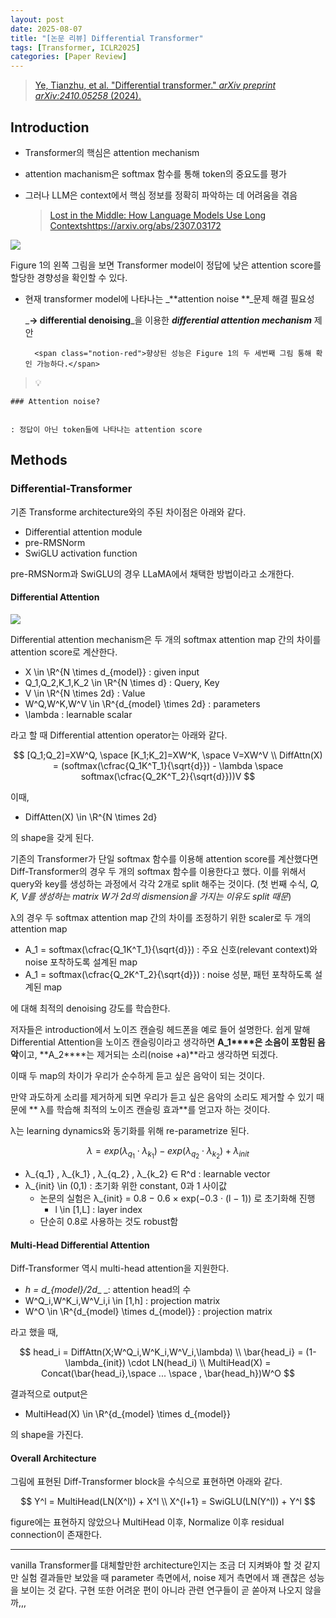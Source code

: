 ```yaml
---
layout: post
date: 2025-08-07
title: "[논문 리뷰] Differential Transformer"
tags: [Transformer, ICLR2025]
categories: [Paper Review]
---
```


> [Ye, Tianzhu, et al. "Differential transformer." ](https://arxiv.org/abs/2410.05258)[_arXiv preprint arXiv:2410.05258_](https://arxiv.org/abs/2410.05258)[ (2024).](https://arxiv.org/abs/2410.05258)



## Introduction

- Transformer의 핵심은 attention mechanism
- attention machanism은 softmax 함수를 통해 token의 중요도를 평가
- 그러나 LLM은 context에서 핵심 정보를 정확히 파악하는 데 어려움을 겪음

	> [Lost in the Middle: How Language Models Use Long Contextshttps://arxiv.org/abs/2307.03172](https://arxiv.org/abs/2307.03172)


![](https://prod-files-secure.s3.us-west-2.amazonaws.com/542b861c-36a8-4051-84e5-8804b6728dba/9083ea56-691a-4752-ae26-47f403431ac8/image.png?X-Amz-Algorithm=AWS4-HMAC-SHA256&X-Amz-Content-Sha256=UNSIGNED-PAYLOAD&X-Amz-Credential=ASIAZI2LB4667W43MFAU%2F20251002%2Fus-west-2%2Fs3%2Faws4_request&X-Amz-Date=20251002T090117Z&X-Amz-Expires=3600&X-Amz-Security-Token=IQoJb3JpZ2luX2VjEJH%2F%2F%2F%2F%2F%2F%2F%2F%2F%2FwEaCXVzLXdlc3QtMiJGMEQCIA%2BML%2BEnQiHugf5amdchWr0%2FzqoLpG5BMxQU26xPFY45AiAS6hVR4pd0BLOOtYsqwodgLmGGM310Gu8U42tRmwCYVir%2FAwgpEAAaDDYzNzQyMzE4MzgwNSIM7qA9qx9vRkdNni2iKtwDr9F3lg%2B%2FnGn0VCkcyO%2B3SG0cf9stE7uTA70M6gYiSlWk8whRr3i0NsKI9EGZrR0gNPk3VT1MZDHFT6zzmqConh8rJYYHZ%2Bu%2BEML0ICJmXrW3jeCjcC%2BMZMOGu9PH3A6aIS0axZyeHd75nheeiN7hADszzj%2BRmwOjIeXmu41upxMMRAS0mqdbTuzcJLogBdWKvpfWy0VxLcm2%2Bbd0sYyWwGhGxJnJt%2FVtIvQExvo6eTGNHa2QLEE9iFIWKvbHetgO%2B9T%2FTtsqrc50nSRifKCKMOF%2Fvc6SLSVLpfab72vkJ99EIkylYcqOg7xnwcWiiAhtOJ3qD6EpGyMR%2FFiIg1eP1wQODUG%2F4PWRb7iFssD%2FUM%2BAiNSSOCpkdeJRAHH9tcH%2FYx5Yy%2Fq%2BILwSQrBbYVxjxZgeRoz9xjLgSpPAsql7q73pWH8J8YK7xRUOtO4L4N01x%2Faq6WzV7mFaw%2FnmLaC9mp0ono5lkf%2BUILJ7z3UerD%2FEqppaZBeia51RHWMleNacE3uH87%2F%2FqeFuiMvfRvPtvNZhlgsIPbFjWcK%2BUHEXha%2BLtP4FI4FIFUIMGofT2oyv8ZuhS6fesscHzdZCknCTzndXNSr%2FFm3bvTNjZT9W5K%2BOs%2BiTEomPOPT26l8wwu74xgY6pgGRCXWiUNFToZNPh5riQymG1hLNWZR7FDHlOz9KO2U1kgI4Gwzuni5Jxcx4KXhhxrOpcPkUMmp39dkYCyuMArRFU%2Fz%2B%2BYAYCxdkVmCbU1BTaN1ZqkvpgwswzFwOOLPKW7heBbS%2FRN2NJeauBhN47zcMxRG2fQ9T1oocc%2FNMU2XvvSZ5oKmz1jEBNkON3SJ5tD9QUpfYxYIwNpmVML%2F9amz%2FGFlFeWD6&X-Amz-Signature=869775058647aae7572d5426854f94844afdd2d558f1c0aae1327e128b4b2925&X-Amz-SignedHeaders=host&x-amz-checksum-mode=ENABLED&x-id=GetObject)


Figure 1의 왼쪽 그림을 보면 Transformer model이 정답에 낮은 attention score를 할당한 경향성을 확인할 수 있다.

- 현재 transformer model에 나타나는 _**attention noise **_문제 해결 필요성

	_**→ differential denoising**_을 이용한 _**differential attention mechanism**_ 제안


		<span class="notion-red">향상된 성능은 Figure 1의 두 세번째 그림 통해 확인 가능하다.</span>


> 💡 


	### Attention noise?


	: 정답이 아닌 token들에 나타나는 attention score



## Methods



### Differential-Transformer


기존 Transforme architecture와의 주된 차이점은 아래와 같다.

- Differential attention module
- pre-RMSNorm
- SwiGLU activation function

pre-RMSNorm과 SwiGLU의 경우 LLaMA에서 채택한 방법이라고 소개한다.



#### Differential Attention


![](https://prod-files-secure.s3.us-west-2.amazonaws.com/542b861c-36a8-4051-84e5-8804b6728dba/116d70b2-1963-4810-9167-f4c7d8a06e8f/image.png?X-Amz-Algorithm=AWS4-HMAC-SHA256&X-Amz-Content-Sha256=UNSIGNED-PAYLOAD&X-Amz-Credential=ASIAZI2LB4667W43MFAU%2F20251002%2Fus-west-2%2Fs3%2Faws4_request&X-Amz-Date=20251002T090117Z&X-Amz-Expires=3600&X-Amz-Security-Token=IQoJb3JpZ2luX2VjEJH%2F%2F%2F%2F%2F%2F%2F%2F%2F%2FwEaCXVzLXdlc3QtMiJGMEQCIA%2BML%2BEnQiHugf5amdchWr0%2FzqoLpG5BMxQU26xPFY45AiAS6hVR4pd0BLOOtYsqwodgLmGGM310Gu8U42tRmwCYVir%2FAwgpEAAaDDYzNzQyMzE4MzgwNSIM7qA9qx9vRkdNni2iKtwDr9F3lg%2B%2FnGn0VCkcyO%2B3SG0cf9stE7uTA70M6gYiSlWk8whRr3i0NsKI9EGZrR0gNPk3VT1MZDHFT6zzmqConh8rJYYHZ%2Bu%2BEML0ICJmXrW3jeCjcC%2BMZMOGu9PH3A6aIS0axZyeHd75nheeiN7hADszzj%2BRmwOjIeXmu41upxMMRAS0mqdbTuzcJLogBdWKvpfWy0VxLcm2%2Bbd0sYyWwGhGxJnJt%2FVtIvQExvo6eTGNHa2QLEE9iFIWKvbHetgO%2B9T%2FTtsqrc50nSRifKCKMOF%2Fvc6SLSVLpfab72vkJ99EIkylYcqOg7xnwcWiiAhtOJ3qD6EpGyMR%2FFiIg1eP1wQODUG%2F4PWRb7iFssD%2FUM%2BAiNSSOCpkdeJRAHH9tcH%2FYx5Yy%2Fq%2BILwSQrBbYVxjxZgeRoz9xjLgSpPAsql7q73pWH8J8YK7xRUOtO4L4N01x%2Faq6WzV7mFaw%2FnmLaC9mp0ono5lkf%2BUILJ7z3UerD%2FEqppaZBeia51RHWMleNacE3uH87%2F%2FqeFuiMvfRvPtvNZhlgsIPbFjWcK%2BUHEXha%2BLtP4FI4FIFUIMGofT2oyv8ZuhS6fesscHzdZCknCTzndXNSr%2FFm3bvTNjZT9W5K%2BOs%2BiTEomPOPT26l8wwu74xgY6pgGRCXWiUNFToZNPh5riQymG1hLNWZR7FDHlOz9KO2U1kgI4Gwzuni5Jxcx4KXhhxrOpcPkUMmp39dkYCyuMArRFU%2Fz%2B%2BYAYCxdkVmCbU1BTaN1ZqkvpgwswzFwOOLPKW7heBbS%2FRN2NJeauBhN47zcMxRG2fQ9T1oocc%2FNMU2XvvSZ5oKmz1jEBNkON3SJ5tD9QUpfYxYIwNpmVML%2F9amz%2FGFlFeWD6&X-Amz-Signature=1e40d8e8a5a04a1dd05eed28282f54497da31a815affc69046754e85490dccf1&X-Amz-SignedHeaders=host&x-amz-checksum-mode=ENABLED&x-id=GetObject)


Differential attention mechanism은 두 개의 softmax attention map 간의 차이를 attention score로 계산한다.

- X \in \R^{N \times d\_{model}} : given input
- Q\_1,Q\_2,K\_1,K\_2 \in \R^{N \times d} : Query, Key
- V \in \R^{N \times 2d} : Value
- W^Q,W^K,W^V \in \R^{d\_{model} \times 2d} : parameters
- \lambda : learnable scalar

라고 할 때 Differential attention operator는 아래와 같다.


$$
[Q_1;Q_2]=XW^Q, \space [K_1;K_2]=XW^K, \space V=XW^V \\
DiffAttn(X) = (softmax(\cfrac{Q_1K^T_1}{\sqrt{d}}) - \lambda \space softmax(\cfrac{Q_2K^T_2}{\sqrt{d}}))V
$$


이때,

- DiffAtten(X) \in \R^{N \times 2d}

의 shape을 갖게 된다.


기존의 Transformer가 단일 softmax 함수를 이용해 attention score를 계산했다면 Diff-Transformer의 경우 두 개의 softmax 함수를 이용한다고 했다. 이를 위해서 query와 key를 생성하는 과정에서 각각 2개로 split 해주는 것이다. <span class="notion-red">(첫 번째 수식, </span><span class="notion-red">_Q, K, V를 생성하는 matrix W가 2d의 dismension을 가지는 이유도 split 때문_</span><span class="notion-red">)</span>


 λ의 경우 두 softmax attention map 간의 차이를 조정하기 위한 scaler로 두 개의 attention map

- A\_1 = softmax(\cfrac{Q\_1K^T\_1}{\sqrt{d}}) : 주요 신호(relevant context)와 noise 포착하도록 설계된 map
- A\_1 = softmax(\cfrac{Q\_2K^T\_2}{\sqrt{d}}) : noise 성분, 패턴 포착하도록 설계된 map 

에 대해 최적의 denoising 강도를 학습한다.


저자들은 introduction에서 노이즈 캔슬링 헤드폰을 예로 들어 설명한다. 쉽게 말해 Differential Attention을 노이즈 캔슬링이라고 생각하면 **A\_1****은 소음이 포함된 음악**이고, **A\_2****는 제거되는 소리(noise +a)**라고 생각하면 되겠다. 


이때 두 map의 차이가 우리가 순수하게 듣고 싶은 음악이 되는 것이다. 


만약 과도하게 소리를 제거하게 되면 우리가 듣고 싶은 음악의 소리도 제거할 수 있기 때문에 ** λ를 학습해 최적의 노이즈 캔슬링 효과**를 얻고자 하는 것이다.


λ는 learning dynamics와 동기화를 위해 re-parametrize 된다.


$$
\lambda = exp(\lambda_{q_1} \cdot \lambda_{k_1}) - exp(\lambda_{q_2} \cdot \lambda_{k_2}) + \lambda_{init}
$$

- λ\_{q\_1} , λ\_{k\_1} , λ\_{q\_2} , λ\_{k\_2} ∈ R^d : learnable vector
- λ\_{init} \in (0,1) : 초기화 위한 constant, 0과 1 사이값
	- 논문의 실험은 λ\_{init} = 0.8 − 0.6 × exp(−0.3 · (l − 1)) 로 초기화해 진행
		- l \in [1,L] : layer index
	- 단순히 0.8로 사용하는 것도 robust함


#### **Multi-Head Differential Attention**


Diff-Transformer 역시 multi-head attention을 지원한다.

- _h = d\_{model}/2d__ _: attention head의 수
- W^Q\_i,W^K\_i,W^V\_i,i \in [1,h] : projection matrix
- W^O \in \R^{d\_{model} \times d\_{model}} : projection matrix

라고 했을 때,


$$
head_i = DiffAttn(X;W^Q_i,W^K_i,W^V_i,\lambda) \\
\bar{head_i} = (1-\lambda_{init}) \cdot LN(head_i) \\
MultiHead(X) = Concat(\bar{head_i},\space ... \space , \bar{head_h})W^O
$$


결과적으로 output은

- MultiHead(X) \in \R^{d\_{model} \times d\_{model}}

의 shape을 가진다.



#### Overall Architecture


그림에 표현된 Diff-Transformer block을 수식으로 표현하면 아래와 같다.


$$
Y^l = MultiHead(LN(X^l)) + X^l \\
X^{l+1} = SwiGLU(LN(Y^l)) + Y^l
$$


figure에는 표현하지 않았으나 MultiHead 이후, Normalize 이후 residual connection이 존재한다.


---


vanilla Transformer를 대체할만한 architecture인지는 조금 더 지켜봐야 할 것 같지만 실험 결과들만 보았을 때 parameter 측면에서, noise 제거 측면에서 꽤 괜찮은 성능을 보이는 것 같다. 구현 또한 어려운 편이 아니라 관련 연구들이 곧 쏟아져 나오지 않을까,,,

